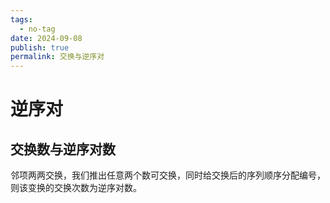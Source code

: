 ```yaml
---
tags:
  - no-tag
date: 2024-09-08
publish: true
permalink: 交换与逆序对
---
```

# 逆序对

## 交换数与逆序对数

邻项两两交换，我们推出任意两个数可交换，同时给交换后的序列顺序分配编号，则该变换的交换次数为逆序对数。